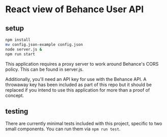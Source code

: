 # React view of Behance User API
## setup
```sh
npm install
mv config.json-example config.json
node server.js &
npm run start
```
This application requires a proxy server to work around Behance's CORS policy.  This can be found in server.js.

Additionally, you'll need an API key for use with the Behance API.  A throwaway key has been included as part of this repo but it should be replaced if you intend to use this application for more than a proof of concept.

## testing
There are currently minimal tests included with this project, specific to two small components. You can run them via `npm run test`.